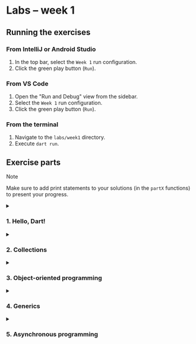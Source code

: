 # Labs – week 1

## Running the exercises

### From IntelliJ or Android Studio

1. In the top bar, select the `Week 1` run configuration.
2. Click the green play button (`Run`).

### From VS Code

1. Open the "Run and Debug" view from the sidebar.
2. Select the `Week 1` run configuration.
3. Click the green play button (`Run`).

### From the terminal

1. Navigate to the `labs/week1` directory.
2. Execute `dart run`.

## Exercise parts

> [!NOTE]
> Make sure to add print statements to your solutions (in the `partX` functions)
> to present your progress.

<details>
<summary><h3>1. Hello, Dart!</h3></summary>

1. Create a simple Q&A program.
    1. Ask the user ([`stdin`]) about their name and favorite color. You can
       add more questions.
    2. Then, print a greeting using their data.

2. Print a triangle of asterisks, something like this:

   ```
   *
   **
   ***
   ****
   *****
   ******
   *******
   ```

[`stdin`]: https://api.dart.dev/stable/3.5.3/dart-io/stdin.html

</details>

<details>
<summary><h3>2. Collections</h3></summary>

[`package:collection`] might be useful.

1. Lists & sets
    1. Create a list of 30 random integers between 0 and 20 (use the `Random`
       class).
    2. Sort the list in descending order.
    3. Filter the list, so that it contains only numbers divisible by 3.
    4. Remove duplicates from the list (i.e., make a set out of it).
    5. Print each element, its index in the list, and whether it is even or odd.
2. Maps
    1. Create a collection of Strings (e.g., names, cities, etc.).
    2. Create a map that maps each string to its length.
    3. Group the elements by their first letter.

[`package:collection`]: https://pub.dev/documentation/collection/latest/

</details>

<details>
<summary><h3>3. Object-oriented programming</h3></summary>

1. Define a following class hierarchy of animals.
   All animals have an age and a name. Their `description` should include these
   two fields.

   *Make sure that `Dog`, `Cat` and `Cow` are the **only** animals allowed in
   this hierarchy.*

    ```mermaid
    ---
    title:
    ---
    classDiagram
        class Animal {
            int age
            String name
            get String description
            void makeSound()*
        }

        Animal <|-- Dog
        class Dog {
            String color
        }

        Animal <|-- Cat
        class Cat {
            String color
        }

        Animal <|-- Cow
        class Cow {
            int weight
        }
    ```

2. Create a list of various animals.
   Iterate over this list and make every animal make a sound. Also, for each
   animal, print its additional fields like `color` or `weight`.

   *Use pattern matching to simplify matching subclasses and reading their
   properties.*

</details>

<details>
<summary><h3>4. Generics</h3></summary>

1. Define a generic `Container` class that holds a single value.

   Example usage:

   ```dart
   final intContainer = Container<int>(42);
   final stringContainer = Container<String>('Hello, world!');
   ```

   Make sure `null` ***cannot*** be stored in the container, i.e. the type
   parameter is not nullable:

   ```dart
   // This shouldn't compile
   final invalid = Container<String?>(null);
   ```

2. Create a list of various containers. Then loop over them: if the contained
   value is a number, print its square. If it's a string, print its length.

</details>

<details>
<summary><h3>5. Asynchronous programming</h3></summary>

1. Define a function that generates a random integer after a couple of seconds.
   If the number is even, throw an exception, else return it.
    1. Wait for this number inside `part6` and handle any exceptions.

2. Define a function that generates a stream of fibonacci numbers
   (`Stream<int>`). Numbers should be generated every 100 ms.
    1. Create a stream and collect the first 10 numbers into a list.
    2. Create a stream and map the numbers to their hexadecimal representation
       (`int.toRadixString`). Collect the first 20 numbers into a set.
    3. Create a stream and filter it, so that it contains only numbers that end
       in `8`. Subscribe to the stream and print the numbers as they arrive.

</details>
